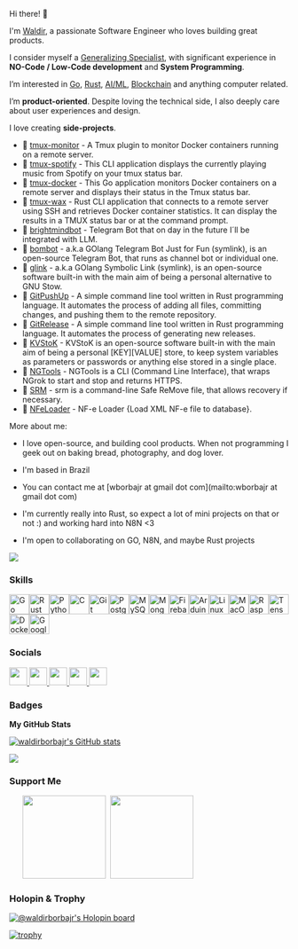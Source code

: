 Hi there! 👋

I'm [Waldir](https://www.linkedin.com/in/waldirborbajr/), a passionate Software Engineer who loves building great products.

I consider myself a [Generalizing Specialist](http://agilemodeling.com/essays/generalizingSpecialists.htm),
with significant experience in **NO-Code / Low-Code development** and **System Programming**.

I’m interested in [Go](https://go.dev/), [Rust](https://www.rust-lang.org/), [AI/ML](https://en.wikipedia.org/wiki/Artificial_intelligence), [Blockchain](https://en.wikipedia.org/wiki/Blockchain) and anything computer related.

I’m **product-oriented**. Despite loving the technical side, I also deeply care about user experiences and design.

I love creating **side-projects**. 

* 🐹 [tmux-monitor](https://github.com/waldirborbajr/tmux-monitor) - A Tmux plugin to monitor Docker containers running on a remote server.
* 🐹 [tmux-spotify](https://github.com/waldirborbajr/tmux-spotify) - This CLI application displays the currently playing music from Spotify on your tmux status bar.
* 🐹 [tmux-docker](https://github.com/waldirborbajr/tmux-docker) - This Go application monitors Docker containers on a remote server and displays their status in the Tmux status bar.
* 🦀 [tmux-wax](https://github.com/waldirborbajr/tmux-wax) - Rust CLI application that connects to a remote server using SSH and retrieves Docker container statistics. It can display the results in a TMUX status bar or at the command prompt.
* 🐹 [brightmindbot](https://github.com/waldirborbajr/brightmindbot) - Telegram Bot that on day in the future I´ll be integrated with LLM.
* 🐹 [bombot](https://github.com/waldirborbajr/bombot) - a.k.a GOlang Telegram Bot Just for Fun (symlink), is an open-source Telegram Bot, that runs as channel bot or individual one.
* 🐹 [glink](https://github.com/waldirborbajr/glink) - a.k.a GOlang Symbolic Link (symlink), is an open-source software built-in with the main aim of being a personal alternative to GNU Stow.
* 🦀 [GitPushUp](https://github.com/waldirborbajr/gitpushup) - A simple command line tool written in Rust programming language. It automates the process of adding all files, committing changes, and pushing them to the remote repository.
* 🦀 [GitRelease](https://github.com/waldirborbajr/gitrelease) - A simple command line tool written in Rust programming language. It automates the process of generating new releases.
* 🐹 [KVStoK](https://github.com/waldirborbajr/kvstok) - KVStoK is an open-source software built-in with the main aim of being a personal [KEY][VALUE] store, to keep system variables as parameters or passwords or anything else stored in a single place.
* 🐹 [NGTools](https://github.com/waldirborbajr/ngtools) - NGTools is a CLI (Command Line Interface), that wraps NGrok to start and stop and returns HTTPS.
* 🐹 [SRM](https://github.com/waldirborbajr/srm) - srm is a command-line Safe ReMove file, that allows recovery if necessary.
* 🐹 [NFeLoader](https://github.com/waldirborbajr/nfeloader) - NF-e Loader {Load XML NF-e file to database}.

More about me:

* I love open-source, and building cool products. When not programming I geek out on baking bread, photography, and dog lover.

* I'm based in Brazil

* You can contact me at [wborbajr at gmail dot com](mailto:wborbajr at gmail dot com)

* I'm currently really into Rust, so expect a lot of mini projects on that or not :) and working hard into N8N <3

* I'm open to collaborating on GO, N8N, and maybe Rust projects

<a href="https://www.twitch.tv/waldirborbajr" target="_blank" rel="noreferrer"><img
src="https://img.shields.io/twitch/status/waldirborbajr?logo=twitchsx&style=for-the-badge&color=0891b2&labelColor=0f172a&label=TWITCH+STATUS" /></a>

### Skills

<p align="left">
<a href="https://go.dev/doc/" target="_blank" rel="noreferrer"><img src="https://raw.githubusercontent.com/danielcranney/readme-generator/main/public/icons/skills/go-colored.svg" width="36" height="36" alt="Go" /></a><a href="https://www.rust-lang.org/" target="_blank" rel="noreferrer"><img src="https://raw.githubusercontent.com/danielcranney/readme-generator/main/public/icons/skills/rust-colored.svg" width="36" height="36" alt="Rust" /></a><a href="https://www.python.org/" target="_blank" rel="noreferrer"><img src="https://raw.githubusercontent.com/danielcranney/readme-generator/main/public/icons/skills/python-colored.svg" width="36" height="36" alt="Python" /></a><a href="https://docs.microsoft.com/en-us/cpp/?view=msvc-170" target="_blank" rel="noreferrer"><img src="https://raw.githubusercontent.com/danielcranney/readme-generator/main/public/icons/skills/c-colored.svg" width="36" height="36" alt="C" /></a><a href="https://git-scm.com/" target="_blank" rel="noreferrer"><img src="https://raw.githubusercontent.com/danielcranney/readme-generator/main/public/icons/skills/git-colored.svg" width="36" height="36" alt="Git" /></a><a href="https://www.postgresql.org/" target="_blank" rel="noreferrer"><img src="https://raw.githubusercontent.com/danielcranney/readme-generator/main/public/icons/skills/postgresql-colored.svg" width="36" height="36" alt="PostgreSQL" /></a><a href="https://www.mysql.com/" target="_blank" rel="noreferrer"><img src="https://raw.githubusercontent.com/danielcranney/readme-generator/main/public/icons/skills/mysql-colored.svg" width="36" height="36" alt="MySQL" /></a><a href="https://www.mongodb.com/" target="_blank" rel="noreferrer"><img src="https://raw.githubusercontent.com/danielcranney/readme-generator/main/public/icons/skills/mongodb-colored.svg" width="36" height="36" alt="MongoDB" /></a><a href="https://firebase.google.com/" target="_blank" rel="noreferrer"><img src="https://raw.githubusercontent.com/danielcranney/readme-generator/main/public/icons/skills/firebase-colored.svg" width="36" height="36" alt="Firebase" /></a><a href="https://store.arduino.cc/?gclid=Cj0KCQjw2eilBhCCARIsAG0Pf8uueBifykWcsSS4LPESeGQfxGVKJYnzV7bz471XfknQJy_1VINVWM8aAkLtEALw_wcB" target="_blank" rel="noreferrer"><img src="https://raw.githubusercontent.com/danielcranney/readme-generator/main/public/icons/skills/arduino-colored.svg" width="36" height="36" alt="Arduino" /></a><a href="https://www.linux.org" target="_blank" rel="noreferrer"><img src="https://raw.githubusercontent.com/danielcranney/readme-generator/main/public/icons/skills/linux-colored.svg" width="36" height="36" alt="Linux" /></a><a href="https://apple.com" target="_blank" rel="noreferrer"><img src="https://raw.githubusercontent.com/danielcranney/readme-generator/main/public/icons/skills/macos-colored.svg" width="36" height="36" alt="MacOS" /></a><a href="https://www.raspberrypi.org/" target="_blank" rel="noreferrer"><img src="https://raw.githubusercontent.com/danielcranney/readme-generator/main/public/icons/skills/raspberrypi-colored.svg" width="36" height="36" alt="Raspberry Pi" /></a><a href="https://www.tensorflow.org/" target="_blank" rel="noreferrer"><img src="https://raw.githubusercontent.com/danielcranney/readme-generator/main/public/icons/skills/tensorflow-colored.svg" width="36" height="36" alt="TensorFlow" /></a><a href="https://www.docker.com/" target="_blank" rel="noreferrer"><img src="https://raw.githubusercontent.com/danielcranney/readme-generator/main/public/icons/skills/docker-colored.svg" width="36" height="36" alt="Docker" /></a><a href="https://cloud.google.com/" target="_blank" rel="noreferrer"><img src="https://raw.githubusercontent.com/danielcranney/readme-generator/main/public/icons/skills/googlecloud-colored.svg" width="36" height="36" alt="Google Cloud" /></a>
</p>


### Socials

<p align="left"> <a href="https://www.dev.to/waldirborbajr" target="_blank" rel="noreferrer"> <picture> <source media="(prefers-color-scheme: dark)" srcset="https://raw.githubusercontent.com/danielcranney/readme-generator/main/public/icons/socials/devdotto-dark.svg" /> <source media="(prefers-color-scheme: light)" srcset="https://raw.githubusercontent.com/danielcranney/readme-generator/main/public/icons/socials/devdotto.svg" /> <img src="https://raw.githubusercontent.com/danielcranney/readme-generator/main/public/icons/socials/devdotto.svg" width="32" height="32" /> </picture> </a> <a href="https://www.github.com/waldirborbajr" target="_blank" rel="noreferrer"> <picture> <source media="(prefers-color-scheme: dark)" srcset="https://raw.githubusercontent.com/danielcranney/readme-generator/main/public/icons/socials/github-dark.svg" /> <source media="(prefers-color-scheme: light)" srcset="https://raw.githubusercontent.com/danielcranney/readme-generator/main/public/icons/socials/github.svg" /> <img src="https://raw.githubusercontent.com/danielcranney/readme-generator/main/public/icons/socials/github.svg" width="32" height="32" /> </picture> </a> <a href="https://www.linkedin.com/in/waldirborbajr" target="_blank" rel="noreferrer"> <picture> <source media="(prefers-color-scheme: dark)" srcset="https://raw.githubusercontent.com/danielcranney/readme-generator/main/public/icons/socials/linkedin-dark.svg" /> <source media="(prefers-color-scheme: light)" srcset="https://raw.githubusercontent.com/danielcranney/readme-generator/main/public/icons/socials/linkedin.svg" /> <img src="https://raw.githubusercontent.com/danielcranney/readme-generator/main/public/icons/socials/linkedin.svg" width="32" height="32" /> </picture> </a> <a href="https://www.x.com/waldirborbajr" target="_blank" rel="noreferrer"> <picture> <source media="(prefers-color-scheme: dark)" srcset="https://raw.githubusercontent.com/danielcranney/readme-generator/main/public/icons/socials/twitter-dark.svg" /> <source media="(prefers-color-scheme: light)" srcset="https://raw.githubusercontent.com/danielcranney/readme-generator/main/public/icons/socials/twitter.svg" /> <img src="https://raw.githubusercontent.com/danielcranney/readme-generator/main/public/icons/socials/twitter.svg" width="32" height="32" /> </picture> </a> <a href="https://www.twitch.tv/waldirborbajr" target="_blank" rel="noreferrer"> <picture> <source media="(prefers-color-scheme: dark)" srcset="undefined" /> <source media="(prefers-color-scheme: light)" srcset="https://raw.githubusercontent.com/danielcranney/readme-generator/main/public/icons/socials/twitch.svg" /> <img src="https://raw.githubusercontent.com/danielcranney/readme-generator/main/public/icons/socials/twitch.svg" width="32" height="32" /> </picture> </a></p>

### Badges

<b>My GitHub Stats</b>

<a href="http://www.github.com/waldirborbajr"><img src="https://github-readme-stats.vercel.app/api?username=waldirborbajr&show_icons=true&hide=&count_private=true&title_color=0891b2&text_color=ffffff&icon_color=0891b2&bg_color=0f172a&hide_border=true&show_icons=true" alt="waldirborbajr's GitHub stats" /></a>

<a href="http://www.github.com/waldirborbajr"><img src="https://github-readme-streak-stats.herokuapp.com/?user=waldirborbajr&stroke=ffffff&background=0f172a&ring=0891b2&fire=0891b2&currStreakNum=ffffff&currStreakLabel=0891b2&sideNums=ffffff&sideLabels=ffffff&dates=ffffff&hide_border=true" /></a>

### Support Me

<ul style="list-style-type: none; margin: 0;">

<li style="display: inline-block; margin-right: 0.25rem;"><a href="https://www.buymeacoffee.com/waldirborbajr"><img src="https://cdn.buymeacoffee.com/buttons/v2/default-yellow.png" width="150"/></a></li>

<li style="display: inline-block; margin-right: 0.25rem;"><a href="https://www.ko-fi.com/waldirborbajr"><img src="https://storage.ko-fi.com/cdn/kofi2.png?v=3" width="150"/></a></li>

</ul>

### Holopin & Trophy

[![@waldirborbajr's Holopin board](https://holopin.io/api/user/board?user=waldirborbajr)](https://holopin.io/@waldirborbajr)

[![trophy](https://github-profile-trophy.vercel.app/?username=waldirborbajr)](https://github.com/ryo-ma/github-profile-trophy)
